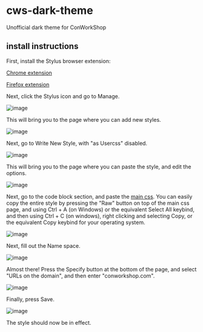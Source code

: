 # cws-dark-theme
Unofficial dark theme for ConWorkShop
## install instructions
First, install the Stylus browser extension:

[Chrome extension](https://chrome.google.com/webstore/detail/stylus/clngdbkpkpeebahjckkjfobafhncgmne/)

[Firefox extension](https://addons.mozilla.org/en-US/firefox/addon/styl-us/)

Next, click the Stylus icon and go to Manage.

![image](https://i.imgur.com/igIJKCv.png)

This will bring you to the page where you can add new styles.

![image](https://i.imgur.com/RhO56AE.png)

Next, go to Write New Style, with "as Usercss" disabled.

![image](https://i.imgur.com/53nwfnr.png)

This will bring you to the page where you can paste the style, and edit the options.

![image](https://i.imgur.com/QP3hkOx.png)

Next, go to the code block section, and paste the [main css](https://github.com/enae64/cws-dark-theme/blob/master/style.css). You can easily copy the entire style by pressing the "Raw" button on top of the main css page, and using Ctrl + A (on Windows) or the equivalent Select All keybind, and then using Ctrl + C (on windows), right clicking and selecting Copy, or the equivalent Copy keybind for your operating system. 

![image](https://i.imgur.com/curARkb.png)

Next, fill out the Name space.

![image](https://i.imgur.com/0cuvqeo.png)

Almost there! Press the Specify button at the bottom of the page, and select "URLs on the domain", and then enter "conworkshop.com".

![image](https://i.imgur.com/fIDBEhA.png)

Finally, press Save.

![image](https://i.imgur.com/AjfZFtc.png)

The style should now be in effect.
